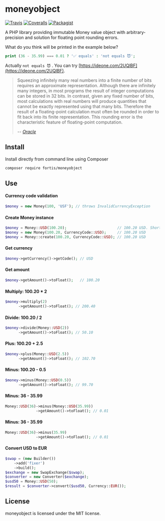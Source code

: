 # moneyobject

[![Travis](https://img.shields.io/travis/fortis/moneyobject.svg?branch=master)](https://travis-ci.org/fortis/moneyobject)
[![Coveralls](https://img.shields.io/coveralls/fortis/moneyobject/master.svg)](https://coveralls.io/github/fortis/moneyobject?branch=master)
[![Packagist](https://img.shields.io/packagist/l/fortis/moneyobject.svg)](https://packagist.org/packages/fortis/moneyobject)

A PHP library providing immutable Money value object with arbitrary-precision and solution for floating point rounding errors.

What do you think will be printed in the example below?
``` php
print (36 - 35.99) === 0.01 ? '✅ equals' : 'not equals 😈';
```
Actually `not equals 😈` . You can try [https://ideone.com/2UQlBF](https://ideone.com/2UQlBF). 

> Squeezing infinitely many real numbers into a finite number of bits requires an approximate representation. Although there are infinitely many integers, in most programs the result of integer computations can be stored in 32 bits. In contrast, given any fixed number of bits, most calculations with real numbers will produce quantities that cannot be exactly represented using that many bits. Therefore the result of a floating-point calculation must often be rounded in order to fit back into its finite representation. This rounding error is the characteristic feature of floating-point computation.
>
> *-- [Oracle](https://docs.oracle.com/cd/E19957-01/806-3568/ncg_goldberg.html)*

## Install

Install directly from command line using Composer
``` bash
composer require fortis/moneyobject
```

## Use

#### Currency code validation
``` php
$money = new Money(100, 'USF'); // throws InvalidCurrencyException
```

#### Create Money instance
``` php
$money = Money::USD(100.20);                       // 100.20 USD. Short syntax with autocomplete.
$money = new Money(100.20, CurrencyCode::USD);     // 100.20 USD  
$money = Money::create(100.20, CurrencyCode::USD); // 100.20 USD
```

#### Get currency
``` php
$money->getCurrency()->getCode(); // USD
```

#### Get amount
``` php
$money->getAmount()->toFloat();   // 100.20
```

#### Multiply: 100.20 * 2
``` php
$money->multiply(2)
      ->getAmount()->toFloat(); // 200.40
```

#### Divide: 100.20 / 2
``` php
$money->divide(Money::USD(2))
      ->getAmount()->toFloat(); // 50.10
```

#### Plus: 100.20 + 2.5
``` php
$money->plus(Money::USD(2.5))
      ->getAmount()->toFloat(); // 102.70
```

#### Minus: 100.20 - 0.5
``` php
$money->minus(Money::USD(0.5))
      ->getAmount()->toFloat(); // 99.70
```

#### Minus: 36 - 35.99      
``` php
Money::USD(36)->minus(Money::USD(35.99))
              ->getAmount()->toFloat(); // 0.01
```

#### Minus: 36 - 35.99        
``` php
Money::USD(36)->minus(35.99)
              ->getAmount()->toFloat(); // 0.01
```

#### Convert USD to EUR
``` php
$swap = (new Builder())
    ->add('fixer')
    ->build();
$exchange = new SwapExchange($swap);
$converter = new Converter($exchange);
$usd50 = Money::USD(50);
$result = $converter->convert($usd50, Currency::EUR());
```

## License

moneyobject is licensed under the MIT license.
